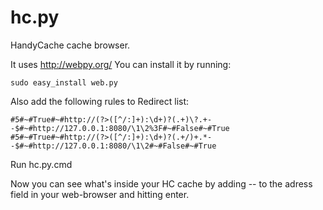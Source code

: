 # hc.py
HandyCache cache browser.

It uses http://webpy.org/
You can install it by running:
```
sudo easy_install web.py
```

Also add the following rules to Redirect list:
```
#5#~#True#~#http://(?>([^/:]+):\d+)?(.+)\?.+--$#~#http://127.0.0.1:8080/\1\2%3F#~#False#~#True
#5#~#True#~#http://(?>([^/:]+):\d+)?(.+/)+.*--$#~#http://127.0.0.1:8080/\1\2#~#False#~#True
```

Run hc.py.cmd

Now you can see what's inside your HC cache by adding -- to the adress field in your web-browser and hitting enter.